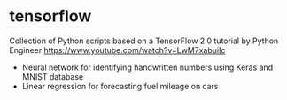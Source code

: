 # tensorflow
Collection of Python scripts based on a TensorFlow 2.0 tutorial by Python Engineer https://www.youtube.com/watch?v=LwM7xabuiIc
* Neural network for identifying handwritten numbers using Keras and MNIST database
* Linear regression for forecasting fuel mileage on cars
